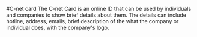 #C-net card 
The C-net Card is an online ID that can be used by individuals and companies to show brief details about them. The details can include hotline, address, emails, brief description of the what the company or individual does, with the company's logo.

